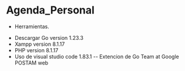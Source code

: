 # Agenda_Personal

* Herramientas.
- Descargar Go version 1.23.3
- Xampp version 8.1.17
- PHP version 8.1.17
- Uso de visual studio code 1.83.1
-- Extencion de Go Team at Google
POSTAM web



